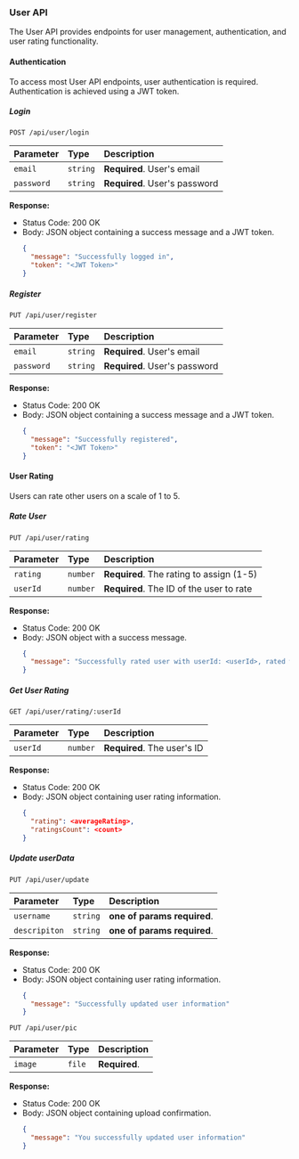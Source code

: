 ### User API

The User API provides endpoints for user management, authentication, and user rating functionality.

#### Authentication

To access most User API endpoints, user authentication is required. Authentication is achieved using a JWT token.

##### Login

```http
POST /api/user/login
```

| Parameter | Type     | Description                  |
| :-------- | :------- | :--------------------------- |
| `email` | `string` | **Required**. User's email  |
| `password` | `string` | **Required**. User's password |

**Response:**

- Status Code: 200 OK
- Body: JSON object containing a success message and a JWT token.
  ```json
  {
    "message": "Successfully logged in",
    "token": "<JWT Token>"
  }
  ```

##### Register

```http
PUT /api/user/register
```

| Parameter | Type     | Description                  |
| :-------- | :------- | :--------------------------- |
| `email` | `string` | **Required**. User's email  |
| `password` | `string` | **Required**. User's password |

**Response:**

- Status Code: 200 OK
- Body: JSON object containing a success message and a JWT token.
  ```json
  {
    "message": "Successfully registered",
    "token": "<JWT Token>"
  }
  ```

#### User Rating

Users can rate other users on a scale of 1 to 5.

##### Rate User

```http
PUT /api/user/rating
```

| Parameter  | Type     | Description                               |
| :--------- | :------- | :---------------------------------------- |
| `rating` | `number` | **Required**. The rating to assign (1-5) |
| `userId` | `number` | **Required**. The ID of the user to rate |

**Response:**

- Status Code: 200 OK
- Body: JSON object with a success message.
  ```json
  {
    "message": "Successfully rated user with userId: <userId>, rated with: <rating>"
  }
  ```

##### Get User Rating

```http
GET /api/user/rating/:userId
```

| Parameter   | Type     | Description                   |
| :---------- | :------- | :---------------------------- |
| `userId`  | `number` | **Required**. The user's ID |

**Response:**

- Status Code: 200 OK
- Body: JSON object containing user rating information.
  ```json
  {
    "rating": <averageRating>,
    "ratingsCount": <count>
  }
  ```

##### Update userData

```http
PUT /api/user/update
```

| Parameter     | Type     | Description                 |
|:--------------|:---------|:----------------------------|
| `username`    | `string` | **one of params required**. |
| `descripiton` | `string` | **one of params required**. |

**Response:**

- Status Code: 200 OK
- Body: JSON object containing user rating information.
  ```json
  {
    "message": "Successfully updated user information"
  }
  ```

```http
PUT /api/user/pic
```

| Parameter | Type   | Description   |
|:----------|:-------|:--------------|
| `image`   | `file` | **Required**. |

**Response:**

- Status Code: 200 OK
- Body: JSON object containing upload confirmation.
  ```json
  {
    "message": "You successfully updated user information"
  }
  ```